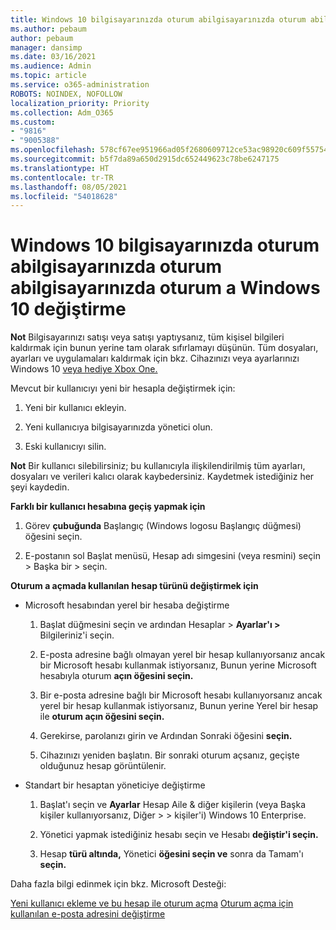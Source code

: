 ```yaml
---
title: Windows 10 bilgisayarınızda oturum abilgisayarınızda oturum abilgisayarınızda oturum a Windows 10 değiştirme
ms.author: pebaum
author: pebaum
manager: dansimp
ms.date: 03/16/2021
ms.audience: Admin
ms.topic: article
ms.service: o365-administration
ROBOTS: NOINDEX, NOFOLLOW
localization_priority: Priority
ms.collection: Adm_O365
ms.custom:
- "9816"
- "9005388"
ms.openlocfilehash: 578cf67ee951966ad05f2680609712ce53ac98920c609f557542c2164fd7aa36
ms.sourcegitcommit: b5f7da89a650d2915dc652449623c78be6247175
ms.translationtype: HT
ms.contentlocale: tr-TR
ms.lasthandoff: 08/05/2021
ms.locfileid: "54018628"
---
```

# <a name="change-the-account-you-use-to-sign-in-to-your-windows-10-pc"></a>Windows 10 bilgisayarınızda oturum abilgisayarınızda oturum abilgisayarınızda oturum a Windows 10 değiştirme

**Not** Bilgisayarınızı satışı veya satışı yaptıysanız, tüm kişisel bilgileri kaldırmak için bunun yerine tam olarak sıfırlamayı düşünün. Tüm dosyaları, ayarları ve uygulamaları kaldırmak için bkz. Cihazınızı veya ayarlarınızı Windows 10 [veya hediye Xbox One.](https://support.microsoft.com/help/10547/microsoft-account-selling-gifting-windows-10-device-xbox-one)

Mevcut bir kullanıcıyı yeni bir hesapla değiştirmek için:

1. Yeni bir kullanıcı ekleyin.

1. Yeni kullanıcıya bilgisayarınızda yönetici olun.

1. Eski kullanıcıyı silin.

**Not** Bir kullanıcı silebilirsiniz; bu kullanıcıyla ilişkilendirilmiş tüm ayarları, dosyaları ve verileri kalıcı olarak kaybedersiniz. Kaydetmek istediğiniz her şeyi kaydedin.

**Farklı bir kullanıcı hesabına geçiş yapmak için**

1. Görev **çubuğunda** Başlangıç (Windows logosu Başlangıç düğmesi) öğesini seçin. 

1. E-postanın sol Başlat menüsü, Hesap adı simgesini (veya resmini) seçin > Başka bir > seçin.

**Oturum a açmada kullanılan hesap türünü değiştirmek için**

- Microsoft hesabından yerel bir hesaba değiştirme

    1. Başlat düğmesini seçin ve ardından Hesaplar  >  **Ayarlar'ı >** Bilgileriniz'i seçin.

    1. E-posta adresine bağlı olmayan yerel bir hesap kullanıyorsanız ancak bir Microsoft hesabı kullanmak istiyorsanız, Bunun yerine Microsoft hesabıyla oturum **açın öğesini seçin.**

    1. Bir e-posta adresine bağlı bir Microsoft hesabı kullanıyorsanız ancak yerel bir hesap kullanmak istiyorsanız, Bunun yerine Yerel bir hesap ile **oturum açın öğesini seçin.**

    1. Gerekirse, parolanızı girin ve Ardından Sonraki öğesini **seçin.**

    1. Cihazınızı yeniden başlatın. Bir sonraki oturum açsanız, geçişte olduğunuz hesap görüntülenir.

- Standart bir hesaptan yöneticiye değiştirme

    1. Başlat'ı seçin ve **Ayarlar** Hesap Aile & diğer kişilerin (veya Başka kişiler kullanıyorsanız, Diğer  >    >   kişiler'i) Windows 10 Enterprise. 

    1. Yönetici yapmak istediğiniz hesabı seçin ve Hesabı **değiştir'i seçin.**

    1. Hesap **türü altında,** Yönetici **öğesini seçin ve** sonra da Tamam'ı **seçin.**

Daha fazla bilgi edinmek için bkz. Microsoft Desteği:

[Yeni kullanıcı ekleme ve bu hesap ile oturum açma](https://support.microsoft.com/windows/add-or-remove-accounts-on-your-pc-104dc19f-6430-4b49-6a2b-e4dbd1dcdf32) 
 [Oturum açma için kullanılan e-posta adresini değiştirme](https://support.microsoft.com/account-billing/change-the-email-address-or-phone-number-for-your-microsoft-account-761a662d-8032-88f4-03f3-c9ba8ba0e00b)

